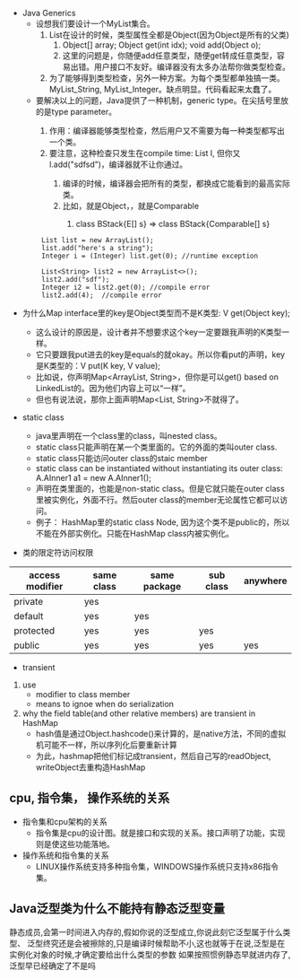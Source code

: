 * Java Generics
    * 设想我们要设计一个MyList集合。
        1. List在设计的时候，类型属性全都是Object(因为Object是所有的父类)
            1. Object[] array; Object get(int idx); void add(Object o);
            2. 这里的问题是，你随便add任意类型，随便get转成任意类型，容易出错。用户接口不友好。编译器没有太多办法帮你做类型检查。
        2. 为了能够得到类型检查，另外一种方案。为每个类型都单独搞一类。MyList_String, MyList_Integer。缺点明显。代码看起来太蠢了。 
    * 要解决以上的问题，Java提供了一种机制，generic type。<T>在尖括号里放的是type parameter。
        1. 作用：编译器能够类型检查，然后用户又不需要为每一种类型都写出一个类。
        2. 要注意，这种检查只发生在compile time: List<Integer> l, 但你又l.add("sdfsd")，编译器就不让你通过。
            1. 编译的时候，编译器会把所有的类型，都换成它能看到的最高实际类。
            2. 比如<T>，就是Object，<E extends Comparable>，就是Comparable
                1. class BStack<E extends Comparable>{E[] s} => class BStack{Comparable[] s}
```aidl
        List list = new ArrayList();
        list.add("here's a string");
        Integer i = (Integer) list.get(0); //runtime exception

        List<String> list2 = new ArrayList<>();
        list2.add("sdf");
        Integer i2 = list2.get(0); //compile error
        list2.add(4);  //compile error
```
* 为什么Map interface里的key是Object类型而不是K类型: V get(Object key);
    * 这么设计的原因是，设计者并不想要求这个key一定要跟我声明的K类型一样。
    * 它只要跟我put进去的key是equals的就okay。所以你看put的声明，key是K类型的：V put(K key, V value);
    * 比如说，你声明Map<ArrayList, String>，但你是可以get() based on LinkedList的。因为他们内容上可以“一样”。
    * 但也有说法说，那你上面声明Map<List, String>不就得了。
* static class
    * java里声明在一个class里的class，叫nested class。
    * static class只能声明在某一个类里面的。它的外面的类叫outer class.
    * static class只能访问outer class的staic member
    * static class can be instantiated without instantiating its outer class:  A.AInner1 a1 = new A.AInner1();
    * 声明在类里面的，也能是non-static class。但是它就只能在outer class里被实例化，外面不行。然后outer class的member无论属性它都可以访问。
    * 例子： HashMap里的static class Node, 因为这个类不是public的，所以不能在外部实例化。只能在HashMap class内被实例化。
    
* 类的限定符访问权限  

|access modifier|same class|same package|sub class|anywhere|
|----|----|----|----|----|
|private|yes||||
|default|yes|yes|||
|protected|yes|yes|yes||
|public|yes|yes|yes|yes|

* transient
1. use
    * modifier to class member
    * means to ignoe when do serialization
2. why the field table(and other relative members) are transient in HashMap
    * hash值是通过Object.hashcode()来计算的，是native方法，不同的虚拟机可能不一样，所以序列化后要重新计算
    * 为此，hashmap把他们标记成transient，然后自己写的readObject, writeObject去重构造HashMap


## cpu, 指令集， 操作系统的关系
* 指令集和cpu架构的关系
    * 指令集是cpu的设计图。就是接口和实现的关系。接口声明了功能，实现则是使这些功能落地。
* 操作系统和指令集的关系
    * LINUX操作系统支持多种指令集，WINDOWS操作系统只支持x86指令集。



## Java泛型类为什么不能持有静态泛型变量
静态成员,会第一时间进入内存的,假如你说的泛型成立,你说此刻它泛型属于什么类型、
泛型终究还是会被擦除的,只是编译时候帮助不小,这也就等于在说,泛型是在实例化对象的时候,才确定要给出什么类型的参数
如果按照惯例静态早就进内存了,泛型早已经确定了不是吗














